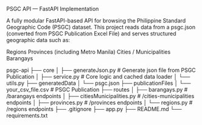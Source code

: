 PSGC API — FastAPI Implementation

A fully modular FastAPI-based API for browsing the Philippine Standard Geographic Code (PSGC) dataset.
This project reads data from a psgc.json (converted from PSGC Publication Excel File) and serves structured geographic data such as:

Regions
Provinces (including Metro Manila)
Cities / Municipalities
Barangays


psgc-api
├── core
│   ├── generateJson.py             # Generate json file from PSGC Publication
│   ├── service.py                  # Core logic and cached data loader
│   └── utils.py
├── generatedData
│   └── psgc.json
├── publicationFiles
│   └── your_csv_file.csv           # PSGC Publication
├── routes
│   ├── barangays.py                # /barangays endpoints
│   ├── citiesMunicipalities.py     # /cities-municipalities endpoints
│   ├── provinces.py                # /provinces endpoints
│   └── regions.py                  # /regions endpoints
├── .gitignore
├── app.py
├── README.md
└── requirements.txt